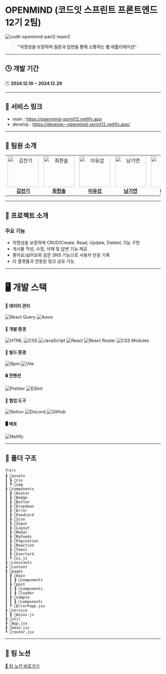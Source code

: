 # OPENMIND (코드잇 스프린트 프론트엔드 12기 2팀)
![codit-openmind-part2-team2](https://github.com/user-attachments/assets/3e427af4-88fe-4f9d-a059-2d7f22630685)

> **"익명성을 보장하며 질문과 답변을 통해 소통하는 웹 애플리케이션"**

---

## 🕒 개발 기간

🕛 **2024.12.10 ~ 2024.12.29**

---

## 🔗 서비스 링크

- main : https://openmind-sprint12.netlify.app
- develop : https://develop--openmind-sprint12.netlify.app/

---

## 👥 팀원 소개

<table>
  <tr>
    <td align="center">
      <a href="https://github.com/cksrlcks">
        <img src="https://avatars.githubusercontent.com/cksrlcks" width="100" height="100" alt="김찬기"/>
      </a>
      <br />
      <a href="https://github.com/cksrlcks"><b>김찬기</b></a>
    </td>
    <td align="center">
      <a href="https://github.com/sol322">
        <img src="https://avatars.githubusercontent.com/sol322" width="100" height="100" alt="최한솔"/>
      </a>
      <br />
      <a href="https://github.com/sol322"><b>최한솔</b></a>
    </td>
    <td align="center">
      <a href="https://github.com/charie95">
        <img src="https://avatars.githubusercontent.com/charie95" width="100" height="100" alt="이유섭"/>
      </a>
      <br />
      <a href="https://github.com/charie95"><b>이유섭</b></a>
    </td>
    <td align="center">
      <a href="https://github.com/Namgyeon">
        <img src="https://avatars.githubusercontent.com/Namgyeon" width="100" height="100" alt="남기연"/>
      </a>
      <br />
      <a href="https://github.com/Namgyeon"><b>남기연</b></a>
    </td>
    <td align="center">
      <a href="https://github.com/RINAHEO">
        <img src="https://avatars.githubusercontent.com/RINAHEO" width="100" height="100" alt="허리나"/>
      </a>
      <br />
      <a href="https://github.com/RINAHEO"><b>허리나</b></a>
    </td>
  </tr>
</table>

---

## 🔧 프로젝트 소개

### 주요 기능

- 익명성을 보장하며 CRUD(Create, Read, Update, Delete) 기능 구현
- 게시물 작성, 수정, 삭제 및 답변 기능 제공
- 좋아요/싫어요와 같은 SNS 기능으로 사용자 반응 기록
- 타 플랫폼과 연동된 링크 공유 기능

---

# 🖥️ 개발 스택

#### 💾 데이터 관리

<p>
  <img src="https://img.shields.io/badge/React_query-FF4154?style=for-the-badge&logo=Reactquery&logoColor=white" alt="React Query" />
  <img src="https://img.shields.io/badge/Axios-5A29E4?style=for-the-badge&logo=Axios&logoColor=white" alt="Axios" />
</p>

#### 📎 개발 환경

<p>
  <img src="https://img.shields.io/badge/HTML-F16528?style=for-the-badge&logo=HTML5&logoColor=white" alt="HTML" />
  <img src="https://img.shields.io/badge/CSS-1572B6?style=for-the-badge&logo=CSS3&logoColor=white" alt="CSS" />
  <img src="https://img.shields.io/badge/JavaScript-F7DF1E?style=for-the-badge&logo=JavaScript&logoColor=black" alt="JavaScript" />
  <img src="https://img.shields.io/badge/React-61DAFB?style=for-the-badge&logo=React&logoColor=black" alt="React" />
  <img src="https://img.shields.io/badge/React_Router-D10014?style=for-the-badge&logo=React-Router&logoColor=white" alt="React Router" />
  <img src="https://img.shields.io/badge/CSS_Modules-000000?style=for-the-badge&logo=cssmodules&logoColor=white" alt="CSS Modules" />
  
</p>

#### 🧱 빌드 환경

<p>
  <img src="https://img.shields.io/badge/Npm-CB3837?style=for-the-badge&logo=Npm&logoColor=white" alt="Npm" />
  <img src="https://img.shields.io/badge/Vite-646CFF?style=for-the-badge&logo=Vite&logoColor=white" alt="Vite" />
</p>

#### 🔒 컨벤션

<p>
  <img src="https://img.shields.io/badge/Prettier-1A2B32?style=for-the-badge&logo=Prettier&logoColor=white" alt="Prettier" />
  <img src="https://img.shields.io/badge/ESlint-4B32C3?style=for-the-badge&logo=ESlint&logoColor=white" alt="ESlint" />
</p>

#### 🔧 협업 도구

<p>
  <img src="https://img.shields.io/badge/Notion-000000?style=for-the-badge&logo=Notion&logoColor=white" alt="Notion" />
  <img src="https://img.shields.io/badge/Discord-5865F2?style=for-the-badge&logo=Discord&logoColor=white" alt="Discord" />
  <img src="https://img.shields.io/badge/GitHub-F05133?style=for-the-badge&logo=GitHub&logoColor=white" alt="GitHub" />
</p>

#### 🖥️ 배포

<p>
  <img src="https://img.shields.io/badge/Netlify-05BDBB?style=for-the-badge&logo=Netlify&logoColor=white" alt="Netlify" />
</p>

---

## 📁 폴더 구조
```
📦src
┣ 📂assets
┃ ┣ 📂css
┃ ┗ 📂img
┣ 📂components
┃ ┣ 📂Avatar
┃ ┣ 📂Badge
┃ ┣ 📂Button
┃ ┣ 📂Dropdown
┃ ┣ 📂Error
┃ ┣ 📂FeedCard
┃ ┣ 📂Icon
┃ ┣ 📂Input
┃ ┣ 📂Layout
┃ ┣ 📂Modal
┃ ┣ 📂MyFeeds
┃ ┣ 📂Pagination
┃ ┣ 📂Reaction
┃ ┣ 📂Toast
┃ ┣ 📂UserCard
┃ ┗ 📜ui.js
┣ 📂constants
┣ 📂context
┣ 📂pages
┃ ┣ 📂main
┃ ┃ ┣ 📂components
┃ ┣ 📂post
┃ ┃ ┣ 📂components
┃ ┃ ┣ 📂loader
┃ ┣ 📂sample
┃ ┃ ┣ 📂components
┃ ┗ 📜ErrorPage.jsx
┣ 📂service
┃ ┣ 📜Axios.js
┣ 📂util
┣ 📜App.jsx
┣ 📜main.jsx
┗ 📜router.jsx
```
---

## 📓 팀 노션

<a href="https://buly.kr/FWS5ApJ" target="_blank">🔗 팀 노션 바로가기</a>
